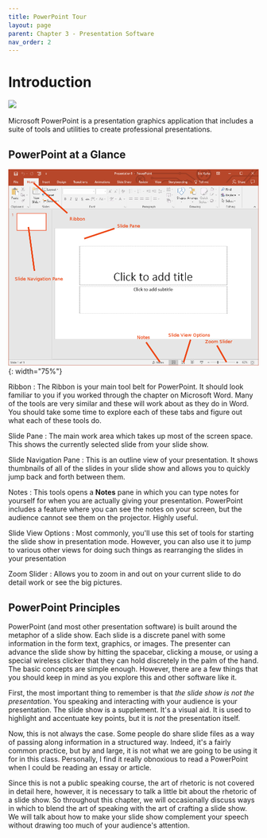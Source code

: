 ```yaml
---
title: PowerPoint Tour
layout: page
parent: Chapter 3 - Presentation Software
nav_order: 2
---
```


Introduction
============

![](https://upload.wikimedia.org/wikipedia/commons/b/b0/Microsoft_PowerPoint_2013_logo.svg)

Microsoft PowerPoint is a presentation graphics application that
includes a suite of tools and utilities to create professional
presentations.

PowerPoint at a Glance
----------------------

![The MS PowerPoint Interface](images/tour/powerpoint_tour.png){: width="75%"}

Ribbon
:   The Ribbon is your main tool belt for PowerPoint. It should look
    familiar to you if you worked through the chapter on Microsoft Word.
    Many of the tools are very similar and these will work about as they
    do in Word. You should take some time to explore each of these tabs
    and figure out what each of these tools do.

Slide Pane
:   The main work area which takes up most of the screen space. This
    shows the currently selected slide from your slide show.

Slide Navigation Pane
:   This is an outline view of your presentation. It shows thumbnails of
    all of the slides in your slide show and allows you to quickly jump
    back and forth between them.

Notes
:   This tools opens a **Notes** pane in which you can
    type notes for yourself for when you are actually giving your
    presentation. PowerPoint includes a feature where you can see the
    notes on your screen, but the audience cannot see them on the
    projector. Highly useful.

Slide View Options
:   Most commonly, you'll use this set of tools for starting the slide
    show in presentation mode. However, you can also use it to jump to
    various other views for doing such things as rearranging the slides
    in your presentation

Zoom Slider
:   Allows you to zoom in and out on your current slide to do detail
    work or see the big pictures.

PowerPoint Principles
---------------------

PowerPoint (and most other presentation software) is built around the
metaphor of a slide show. Each slide is a discrete panel with some
information in the form text, graphics, or images. The presenter can
advance the slide show by hitting the spacebar, clicking a mouse, or
using a special wireless clicker that they can hold discretely in the
palm of the hand. The basic concepts are simple enough. However, there
are a few things that you should keep in mind as you explore this and
other software like it.

First, the most important thing to remember is that *the slide show is
not the presentation*. You speaking and interacting with your audience
is your presentation. The slide show is a supplement. It's a visual aid.
It is used to highlight and accentuate key points, but it is *not* the
presentation itself.

Now, this is not always the case. Some people do share slide files as a
way of passing along information in a structured way. Indeed, it's a
fairly common practice, but by and large, it is not what we are going to
be using it for in this class. Personally, I find it really obnoxious to
read a PowerPoint when I could be reading an essay or article.

Since this is not a public speaking course, the art of rhetoric is not
covered in detail here, however, it is necessary to talk a little bit
about the rhetoric of a slide show. So throughout this chapter, we will
occasionally discuss ways in which to blend the art of speaking with the
art of crafting a slide show. We will talk about how to make your slide
show complement your speech without drawing too much of your audience's
attention.
